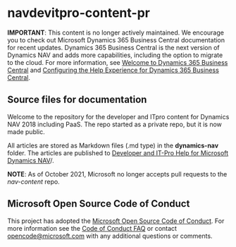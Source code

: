# navdevitpro-content-pr

**IMPORTANT**: This content is no longer actively maintained. We encourage you to check out Microsoft Dynamics 365 Business Central documentation for recent updates. Dynamics 365 Business Central is the next version of Dynamics NAV and adds more capabilities, including the option to migrate to the cloud. For more information, see [Welcome to Dynamics 365 Business Central](https://learn.microsoft.com/dynamics365/business-central) and [Configuring the Help Experience for Dynamics 365 Business Central](https://learn.microsoft.com/dynamics365/business-central/dev-itpro/deployment/configure-help).

## Source files for documentation

Welcome to the repository for the developer and ITpro content for Dynamics NAV 2018 including PaaS. The repo started as a private repo, but it is now made public.

All articles are stored as Markdown files (.md type) in the **dynamics-nav** folder. The articles are published to [Developer and IT-Pro Help for Microsoft Dynamics NAV](https://learn.microsoft.com/dynamics-nav)/.

**NOTE**: As of October 2021, Microsoft no longer accepts pull requests to the *nav-content* repo.  

## Microsoft Open Source Code of Conduct

This project has adopted the [Microsoft Open Source Code of Conduct](https://opensource.microsoft.com/codeofconduct/).
For more information see the [Code of Conduct FAQ](https://opensource.microsoft.com/codeofconduct/faq/) or contact [opencode@microsoft.com](mailto:opencode@microsoft.com) with any additional questions or comments.
